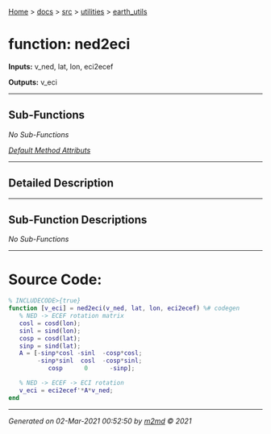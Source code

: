 [Home](../../../index.md) > [docs](../../../docs_index.md) > [src](../../src_index.md) > [utilities](../utilities_index.md) > [earth_utils](earth_utils_index.md)  

 
 # function: ned2eci



**Inputs:** v_ned,  lat,  lon,  eci2ecef

**Outputs:** v_eci

 ***

## Sub-Functions

*No Sub-Functions*

[*Default Method Attributs*](https://www.mathworks.com/help/matlab/matlab_oop/method-attributes.html)

 ***

## Detailed Description



 ***

## Sub-Function Descriptions

*No Sub-Functions*

 
 *** 

 # Source Code:

 ```matlab 
 % INCLUDECODE>{true}
function [v_eci] = ned2eci(v_ned, lat, lon, eci2ecef) %# codegen
    % NED -> ECEF rotation matrix
    cosl = cosd(lon);
    sinl = sind(lon);
    cosp = cosd(lat);
    sinp = sind(lat);
    A = [-sinp*cosl -sinl  -cosp*cosl;
         -sinp*sinl  cosl  -cosp*sinl;
            cosp      0      -sinp];

    % NED -> ECEF -> ECI rotation
    v_eci = eci2ecef'*A*v_ned;
end
 
 ``` 
  
 ***

*Generated on 02-Mar-2021 00:52:50 by [m2md](https://github.com/crgnam-research/m2md) © 2021*